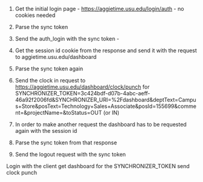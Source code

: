 
1. Get the initial login page - https://aggietime.usu.edu/login/auth - no cookies needed

2. Parse the sync token

3. Send the auth_login with the sync token - 

4. Get the session id cookie from the response and send it with the request to aggietime.usu.edu/dashboard

5. Parse the sync token again

7. Send the clock in request to https://aggietime.usu.edu/dashboard/clock/punch 
for SYNCHRONIZER_TOKEN=3c424bdf-d07b-4abc-aeff-46a92f2006fd&SYNCHRONIZER_URI=%2Fdashboard&deptText=Campus+Store&posText=Technology+Sales+Associate&posId=155699&comment=&projectName=&toStatus=OUT (or IN)

8. In order to make another request the dashboard has to be requested again with the session id

9. Parse the sync token from that response

10. Send the logout request with the sync token




Login with the client
get dashboard for the SYNCHRONIZER_TOKEN 
send clock punch
